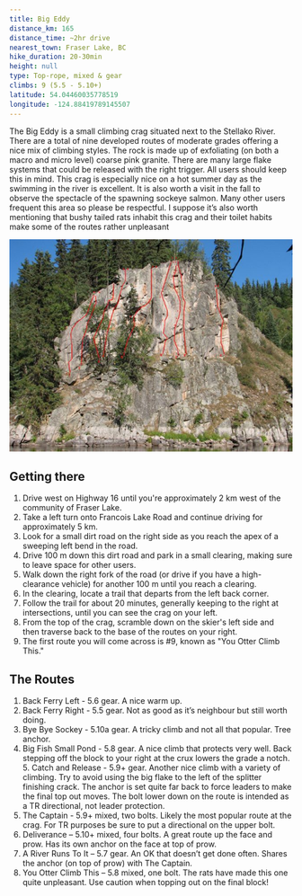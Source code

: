 ```yaml
---
title: Big Eddy
distance_km: 165
distance_time: ~2hr drive
nearest_town: Fraser Lake, BC
hike_duration: 20-30min
height: null
type: Top-rope, mixed & gear
climbs: 9 (5.5 - 5.10+)
latitude: 54.04460035778519
longitude: -124.88419789145507
---
```


The Big Eddy is a small climbing crag situated next to the Stellako River. There are a total of nine developed routes of moderate grades offering a nice mix of climbing styles. The rock is made up of exfoliating (on both a macro and micro level) coarse pink granite. There are many large flake systems that could be released with the right trigger. All users should keep this in mind. This crag is especially nice on a hot summer day as the swimming in the river is excellent. It is also worth a visit in the fall to observe the spectacle of the spawning sockeye salmon. Many other users frequent this area so please be respectful. I suppose it’s also worth mentioning that bushy tailed rats inhabit this crag and their toilet habits make some of the routes rather unpleasant

![topo](./_Big-Eddy-1-9.jpg)

## Getting there

1. Drive west on Highway 16 until you're approximately 2 km west of the community of Fraser Lake.
2. Take a left turn onto Francois Lake Road and continue driving for approximately 5 km.
3. Look for a small dirt road on the right side as you reach the apex of a sweeping left bend in the road.
4. Drive 100 m down this dirt road and park in a small clearing, making sure to leave space for other users.
5. Walk down the right fork of the road (or drive if you have a high-clearance vehicle) for another 100 m until you reach a clearing.
6. In the clearing, locate a trail that departs from the left back corner.
7. Follow the trail for about 20 minutes, generally keeping to the right at intersections, until you can see the crag on your left.
8. From the top of the crag, scramble down on the skier's left side and then traverse back to the base of the routes on your right.
9. The first route you will come across is #9, known as "You Otter Climb This."

## The Routes

1. Back Ferry Left - 5.6 gear. A nice warm up.
2. Back Ferry Right - 5.5 gear. Not as good as it’s neighbour but still worth doing.
3. Bye Bye Sockey - 5.10a gear. A tricky climb and not all that popular. Tree anchor.
4. Big Fish Small Pond - 5.8 gear. A nice climb that protects very well. Back stepping off the block to your right at the crux lowers the grade a notch. 5. Catch and Release - 5.9+ gear. Another nice climb with a variety of climbing. Try to avoid using the big flake to the left of the splitter finishing crack. The anchor is set quite far back to force leaders to make the final top out moves. The bolt lower down on the route is intended as a TR directional, not leader protection.
5. The Captain - 5.9+ mixed, two bolts. Likely the most popular route at the crag. For TR purposes be sure to put a directional on the upper bolt.
6. Deliverance – 5.10+ mixed, four bolts. A great route up the face and prow. Has its own anchor on the face at top of prow.
7. A River Runs To It – 5.7 gear. An OK that doesn’t get done often. Shares the anchor (on top of prow) with The Captain.
8. You Otter Climb This – 5.8 mixed, one bolt. The rats have made this one quite unpleasant. Use caution when topping out on the final block!
